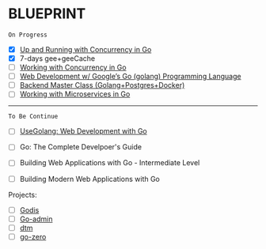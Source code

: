 # BLUEPRINT

`On Progress`
- [x] [Up and Running with Concurrency in Go]( https://www.udemy.com/course/up-n-running-with-concurrency-in-golang/ )
- [x] 7-days gee+geeCache
- [ ] [Working with Concurrency in Go](https://www.udemy.com/course/working-with-concurrency-in-go-golang/)
- [ ] [Web Development w/ Google’s Go (golang) Programming Language](https://www.udemy.com/course/go-programming-language/)
- [ ] [Backend Master Class (Golang+Postgres+Docker)](https://www.udemy.com/course/backend-master-class-golang-postgresql-kubernetes/)
- [ ] [Working with Microservices in Go](https://www.udemy.com/course/working-with-microservices-in-go/)

---

`To Be Continue`
- [ ] [UseGolang: Web Development with Go](https://www.usegolang.com/)

- [ ] Go: The Complete Develpoer's Guide

- [ ] Building Web Applications with Go - Intermediate Level

- [ ] Building Modern Web Applications with Go

Projects:
- [ ] [Godis](https://github.com/HDT3213/godis)
- [ ] [Go-admin](https://github.com/go-admin-team/go-admin)
- [ ] [dtm](https://github.com/dtm-labs/dtm)
- [ ] [go-zero](https://github.com/zeromicro/go-zero)
